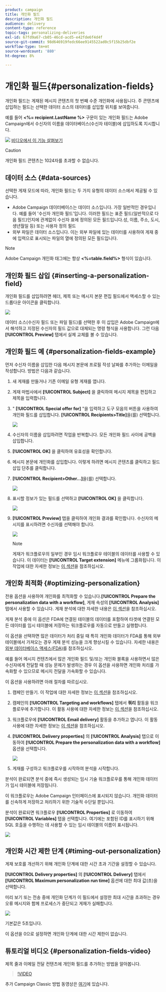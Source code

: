 ```yaml
---
product: campaign
title: 개인화 필드
description: 개인화 필드
audience: delivery
content-type: reference
topic-tags: personalizing-deliveries
exl-id: 67fd9a67-cb05-46cd-acd5-e42fde6f4d4f
source-git-commit: 98d646919fedc66ee9145522ad0c5f15b25dbf2e
workflow-type: tm+mt
source-wordcount: '880'
ht-degree: 8%

---
```


# 개인화 필드{#personalization-fields}

개인화 필드는 게재된 메시지 콘텐츠의 첫 번째 수준 개인화에 사용됩니다. 주 콘텐츠에 삽입하는 필드는 선택한 데이터 소스의 데이터를 삽입할 위치를 보여줍니다.

예를 들어 **&lt;%= recipient.LastName %>** 구문이 있는 개인화 필드는 Adobe Campaign에서 수신자의 이름을 데이터베이스(수신자 테이블)에 삽입하도록 지시합니다.

![](assets/do-not-localize/how-to-video.png) [비디오에서 이 기능 살펴보기](#personalization-fields-video)

>[!CAUTION]
>
>개인화 필드 콘텐츠는 1024자를 초과할 수 없습니다.

## 데이터 소스 {#data-sources}

선택한 게재 모드에 따라, 개인화 필드는 두 가지 유형의 데이터 소스에서 제공될 수 있습니다.

* Adobe Campaign 데이터베이스는 데이터 소스입니다. 가장 일반적인 경우입니다. 예를 들어 &#39;수신자 개인화 필드&#39;입니다. 이러한 필드는 표준 필드(일반적으로 다음 필드)인지에 관계없이 수신자 표에 정의된 모든 필드입니다.성, 이름, 주소, 도시, 생년월일 등) 또는 사용자 정의 필드
* 외부 파일은 데이터 소스입니다. 이는 외부 파일에 있는 데이터를 사용하여 게재 중에 입력으로 표시되는 파일의 열에 정의된 모든 필드입니다.

>[!NOTE]
>
>Adobe Campaign 개인화 태그에는 항상 **&lt;%=table.field%>** 형식이 있습니다.

## 개인화 필드 삽입 {#inserting-a-personalization-field}

개인화 필드를 삽입하려면 헤더, 제목 또는 메시지 본문 편집 필드에서 액세스할 수 있는 드롭다운 아이콘을 클릭합니다.

![](assets/s_ncs_user_add_custom_field.png)

데이터 소스(수신자 필드 또는 파일 필드)를 선택한 후 이 삽입은 Adobe Campaign에서 해석하고 지정된 수신자의 필드 값으로 대체되는 명령 형식을 사용합니다. 그런 다음 **[!UICONTROL Preview]** 탭에서 실제 교체를 볼 수 있습니다.

## 개인화 필드 예 {#personalization-fields-example}

먼저 수신자 이름을 삽입한 다음 메시지 본문에 프로필 작성 날짜를 추가하는 이메일을 작성합니다. 방법은 다음과 같습니다.

1. 새 게재를 만들거나 기존 이메일 유형 게재를 엽니다.
1. 게재 마법사에서 **[!UICONTROL Subject]** 을 클릭하여 메시지 제목을 편집하고 제목을 입력합니다.
1. &quot; **[!UICONTROL Special offer for]** &quot;을 입력하고 도구 모음의 버튼을 사용하여 개인화 필드를 삽입합니다. **[!UICONTROL Recipients>Title]**&#x200B;을(를) 선택합니다.

   ![](assets/s_ncs_user_insert_custom_field.png)

1. 수신자의 이름을 삽입하려면 작업을 반복합니다. 모든 개인화 필드 사이에 공백을 삽입합니다.
1. **[!UICONTROL OK]** 을 클릭하여 유효성을 확인합니다.
1. 메시지 본문에 개인화를 삽입합니다. 이렇게 하려면 메시지 콘텐츠를 클릭하고 필드 삽입 단추를 클릭합니다.
1. **[!UICONTROL Recipient>Other...]**&#x200B;을(를) 선택합니다.

   ![](assets/s_ncs_user_insert_custom_field_b.png)

1. 표시할 정보가 있는 필드를 선택하고 **[!UICONTROL OK]** 을 클릭합니다.

   ![](assets/s_ncs_user_insert_custom_field_c.png)

1. **[!UICONTROL Preview]** 탭을 클릭하여 개인화 결과를 확인합니다. 수신자의 메시지를 표시하려면 수신자를 선택해야 합니다.

   ![](assets/s_ncs_user_insert_custom_field_d.png)

   >[!NOTE]
   >
   >게재가 워크플로우의 일부인 경우 임시 워크플로우 테이블의 데이터를 사용할 수 있습니다. 이 데이터는 **[!UICONTROL Target extension]** 메뉴에 그룹화됩니다. 이 작업에 대한 자세한 정보는 [이 섹션](../../workflow/using/data-life-cycle.md#target-data)을 참조하십시오.

## 개인화 최적화 {#optimizing-personalization}

전용 옵션을 사용하여 개인화를 최적화할 수 있습니다.**[!UICONTROL Prepare the personalization data with a workflow]**, 게재 속성의 **[!UICONTROL Analysis]** 탭에서 사용할 수 있습니다. 게재 분석에 대한 자세한 내용은 [이 섹션](../../delivery/using/steps-validating-the-delivery.md#analyzing-the-delivery)을 참조하십시오.

게재 분석 중에 이 옵션은 FDA에 연결된 테이블의 데이터를 포함하여 타겟에 연결된 모든 데이터를 임시 테이블에 저장하는 워크플로우를 자동으로 만들고 실행합니다.

이 옵션을 선택하면 많은 데이터가 처리 중일 때 특히 개인화 데이터가 FDA를 통해 외부 테이블에서 가져오는 경우 게재 분석 성능을 크게 향상시킬 수 있습니다. 자세한 내용은 [외부 데이터베이스 액세스(FDA)](../../installation/using/about-fda.md)를 참조하십시오.

예를 들어 메시지 컨텐츠에서 많은 개인화 필드 및/또는 개인화 블록을 사용하면서 많은 수신자에게 전달할 때 성능 문제가 발생하는 경우 이 옵션을 사용하면 개인화 처리를 가속화할 수 있으므로 메시지 전달을 가속화할 수 있습니다.

이 옵션을 사용하려면 아래 절차를 따르십시오.

1. 캠페인 만들기. 이 작업에 대한 자세한 정보는 [이 섹션](../../campaign/using/setting-up-marketing-campaigns.md#creating-a-campaign)을 참조하십시오.
1. 캠페인의 **[!UICONTROL Targeting and workflows]** 탭에서 **쿼리** 활동을 워크플로우에 추가합니다. 이 활동 사용에 대한 자세한 정보는 [이 섹션](../../workflow/using/query.md)을 참조하십시오.
1. 워크플로우에 **[!UICONTROL Email delivery]** 활동을 추가하고 엽니다. 이 활동 사용에 대한 자세한 정보는 [이 섹션](../../workflow/using/delivery.md)을 참조하십시오.
1. **[!UICONTROL Delivery properties]** 의 **[!UICONTROL Analysis]** 탭으로 이동하여 **[!UICONTROL Prepare the personalization data with a workflow]** 옵션을 선택합니다.

   ![](assets/perso_optimization.png)

1. 게재를 구성하고 워크플로우를 시작하여 분석을 시작합니다.

분석이 완료되면 분석 중에 즉시 생성되는 임시 기술 워크플로우를 통해 개인화 데이터가 임시 테이블에 저장됩니다.

이 워크플로우는 Adobe Campaign 인터페이스에 표시되지 않습니다. 개인화 데이터를 신속하게 저장하고 처리하기 위한 기술적 수단일 뿐입니다.

분석이 완료되면 워크플로우 **[!UICONTROL Properties]** 로 이동하여 **[!UICONTROL Variables]** 탭을 선택합니다. 여기에는 포함된 ID를 표시하기 위해 SQL 호출을 수행하는 데 사용할 수 있는 임시 테이블의 이름이 표시됩니다.

![](assets/perso_optimization_temp_table.png)

## 개인화 시간 제한 단계 {#timing-out-personalization}

게재 보호를 개선하기 위해 개인화 단계에 대한 시간 초과 기간을 설정할 수 있습니다.

**[!UICONTROL Delivery properties]** 의 **[!UICONTROL Delivery]** 탭에서 **[!UICONTROL Maximum personalization run time]** 옵션에 대한 최대 값(초)을 선택합니다.

미리 보기 또는 전송 중에 개인화 단계가 이 필드에서 설정한 최대 시간을 초과하는 경우 오류 메시지와 함께 프로세스가 중단되고 게재가 실패합니다.

![](assets/perso_time-out.png)

기본값은 5초입니다.

이 옵션을 0으로 설정하면 개인화 단계에 대한 시간 제한이 없습니다.

## 튜토리얼 비디오 {#personalization-fields-video}

제목 줄과 이메일 전달 컨텐츠에 개인화 필드를 추가하는 방법을 알아봅니다.

>[!VIDEO](https://video.tv.adobe.com/v/24925?quality=12)

추가 Campaign Classic 방법 동영상은 [여기](https://experienceleague.adobe.com/docs/campaign-classic-learn/tutorials/overview.html?lang=ko)에 있습니다.
